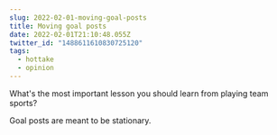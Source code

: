 ```yaml
---
slug: 2022-02-01-moving-goal-posts
title: Moving goal posts
date: 2022-02-01T21:10:48.055Z
twitter_id: "1488611610830725120"
tags:
  - hottake
  - opinion
---
```


What's the most important lesson you should learn from playing team sports?

Goal posts are meant to be stationary.
